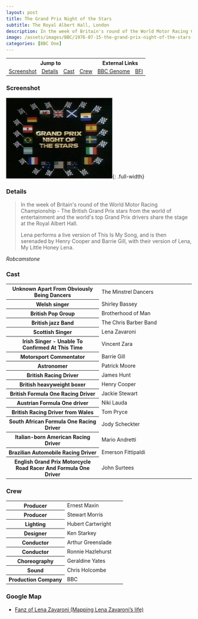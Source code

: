 ```yaml
---
layout: post
title: The Grand Prix Night of the Stars
subtitle: The Royal Albert Hall, London
description: In the week of Britain's round of the World Motor Racing Championship - The British Grand Prix stars from the world of entertainment and the world's top Grand Prix drivers share the stage at the Royal Albert Hall. Lena performs a live version of This Is My Song, and is then serenaded by Henry Cooper and Barrie Gill, with their version of Lena, My Little Honey Lena.
image: /assets/images/BBC/1976-07-15-the-grand-prix-night-of-the-stars-200x200.png
categories: [BBC One]
---
```


<table style="text-align:center;">
<tr>
<th colspan="4">Jump to</th>
<th colspan="2">External Links</th>
</tr>

<tr>
<td><a href="#screenshot">Screenshot</a></td>
<td><a href="#details">Details</a></td>
<td><a href="#cast">Cast</a></td>
<td><a href="#crew">Crew</a></td>
<td><a href="https://genome.ch.bbc.co.uk/schedules/bbcone/london/1976-07-15#at-20.00">BBC Genome</a></td>
<td><a href="https://www.bfi.org.uk/films-tv-people/4ce2b85db1d69">BFI</a></td>
</tr>
</table>

### Screenshot
![](/assets/images/BBC/1976-07-15-the-grand-prix-night-of-the-stars.jpg){: .full-width}

### Details
> In the week of Britain's round of the World Motor Racing Championship - The British Grand Prix stars from the world of entertainment and the world's top Grand Prix drivers share the stage at the Royal Albert Hall.
>
> Lena performs a live version of This Is My Song, and is then serenaded by Henry Cooper and Barrie Gill, with their version of Lena, My Little Honey Lena.

<cite>Robcamstone</cite>

### Cast
<table>
<tr><th style="width:50%;">Unknown Apart From Obviously Being Dancers</th><td style="width:50%;">The Minstrel Dancers</td></tr>
<tr><th>Welsh singer</th><td>Shirley Bassey</td></tr>
<tr><th>British Pop Group</th><td>Brotherhood of Man</td></tr>
<tr><th>British jazz Band</th><td>The Chris Barber Band</td></tr>
<tr><th>Scottish Singer</th><td>Lena Zavaroni</td></tr>
<tr><th>Irish Singer - Unable To Confirmed At This Time</th><td>Vincent Zara</td></tr>
<tr><th>Motorsport Commentator</th><td>Barrie Gill</td></tr>
<tr><th>Astronomer</th><td>Patrick Moore</td></tr>
<tr><th>British Racing Driver</th><td>James Hunt</td></tr>
<tr><th>British heavyweight boxer</th><td>Henry Cooper</td></tr>
<tr><th>British Formula One Racing Driver</th><td>Jackie Stewart</td></tr>
<tr><th>Austrian Formula One driver</th><td>Niki Lauda</td></tr>
<tr><th>British Racing Driver from Wales</th><td>Tom Pryce</td></tr>
<tr><th>South African Formula One Racing Driver</th><td>Jody Scheckter</td></tr>
<tr><th>Italian-born American Racing Driver</th><td>Mario Andretti</td></tr>
<tr><th>Brazilian Automobile Racing Driver</th><td>Emerson Fittipaldi</td></tr>
<tr><th>English Grand Prix Motorcycle Road Racer And Formula One Driver</th><td>John Surtees</td></tr>
</table>

### Crew
<table>
<tr><th style="width:50%;">Producer</th><td style="width:50%;">Ernest Maxin</td></tr>
<tr><th>Producer</th><td>Stewart Morris</td></tr>
<tr><th>Lighting</th><td>Hubert Cartwright</td></tr>
<tr><th>Designer</th><td>Ken Starkey</td></tr>
<tr><th>Conductor</th><td>Arthur Greenslade</td></tr>
<tr><th>Conductor</th><td>Ronnie Hazlehurst</td></tr>
<tr><th>Choreography</th><td>Geraldine Yates</td></tr>
<tr><th>Sound</th><td>Chris Holcombe</td></tr>
<tr><th>Production Company</th><td>BBC</td></tr>
</table>

### Google Map
* [Fanz of Lena Zavaroni (Mapping Lena Zavaroni’s life)](https://www.google.com/maps/d/u/0/viewer?mid=1D1D0ERV_FQMNb9XZzJ-J3yUlK8aI4vhI&hl=en&ll=51.5009322%2C-0.17736869999998817&z=19)

<style>
.dt-published {display: none;}
.post-meta:after {content: "Recorded on 13 July 1976 for broadcast on BBC One at 20:00Hrs 0n 15 July 1976";}
.height-adjust1 {width:auto; height:350px;}
.height-adjust2 {width:auto; height:307px;}
.adjust {margin-left:340px;}
</style>

